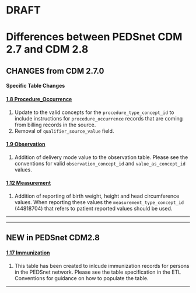 # DRAFT

# Differences between PEDSnet CDM 2.7 and CDM 2.8

## CHANGES from CDM 2.7.0

#### Specific Table Changes

#### [1.8 Procedure_Occurrence](Pedsnet_CDM_ETL_Conventions.md#18-procedure_occurrence)
1. Update to the valid concepts for the `procedure_type_concept_id` to include instructions for `procedure_occurrence` records that are coming from billing records in the source.
2. Removal of `qualifier_source_value` field.

#### [1.9 Observation](Pedsnet_CDM_ETL_Conventions.md#19-observation-1)
1. Addition of delivery mode value to the observation table. Please see the conventions for valid `observation_concept_id` and `value_as_concept_id` values.

#### [1.12 Measurement](Pedsnet_CDM_ETL_Conventions.md#112-measurement-1)
1. Addition of reporting of birth weight, height and head circumference values. When reporting these values the `measurement_type_concept_id` (44818704) that refers to patient reported values should be used.

***

***
## NEW in PEDSnet CDM2.8

#### [1.17 Immunization](Pedsnet_CDM_ETL_Conventions.md#117-immunization-1)
1. This table has been created to inlcude immunization records for persons in the PEDSnet network. Please see the table specification in the ETL Conventions for guidance on how to populate the table.

***
